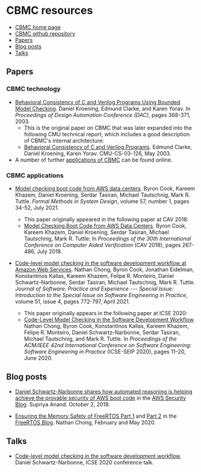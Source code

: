 # CBMC resources

* [CBMC home page](https://www.cprover.org/cbmc/)
* [CBMC github repository](https://github.com/diffblue/cbmc)
* [Papers](#papers)
* [Blog posts](#blog-posts)
* [Talks](#talks)

## Papers

### CBMC technology

* [Behavioral Consistency of C and Verilog Programs Using Bounded Model
  Checking](http://www.kroening.com/papers/dac2003.pdf).
  Daniel Kroening, Edmund Clarke, and Karen Yorav.
  In *Proceedings of Design Automation Conference (DAC)*,
  pages 368-371, 2003.
  * This is the original paper on CBMC that was later expanded into the
    following CMU technical report, which includes a good
    description of CBMC's internal architecture:
  * [Behavioral Consistency of C and Verilog Programs](
    http://reports-archive.adm.cs.cmu.edu/anon/2003/CMU-CS-03-126.pdf).
    Edmund Clarke, Daniel Kroening, Karen Yorav.
    CMU-CS-03-126, May 2003.
* A number of further [applications of
  CBMC](https://www.cprover.org/cbmc/applications/) can be found online.

### CBMC applications

* [Model checking boot code from AWS data centers](
  https://link.springer.com/article/10.1007/s10703-020-00344-2).
  Byron Cook,
  Kareem Khazem,
  Daniel Kroening,
  Serdar Tasiran,
  Michael
  Tautschnig,
  Mark R. Tuttle.
  *Formal Methods in System Design*, volume 57, number 1, pages 34-52,
   July 2021.
  * This paper originally appeared in the following paper at CAV 2018:
  * [Model Checking Boot Code from AWS Data Centers](
    https://link.springer.com/chapter/10.1007/978-3-319-96142-2_28).
    Byron Cook,
    Kareem Khazem,
    Daniel Kroening,
    Serdar Tasiran,
    Michael
    Tautschnig,
    Mark R. Tuttle:
    In *Proceedings of the 30th International Conference on Computer
    Aided Verification* (CAV 2018), pages 267-486, July 2018.


* [Code-level model checking in the software development workflow at
  Amazon Web Services](
  https://onlinelibrary.wiley.com/doi/epdf/10.1002/spe.2949).
  Nathan Chong,
  Byron Cook,
  Jonathan Eidelman,
  Konstantinos Kallas,
  Kareem Khazem,
  Felipe R. Monteiro,
  Daniel Schwartz-Narbonne,
  Serdar
  Tasiran,
  Michael Tautschnig,
  Mark R. Tuttle.
  *Journal of Software: Practice and Experience --- Special Issue:
  Introduction to the Special Issue on Software Engineering in
  Practice*, volume 51, issue 4, pages 772-797, April 2021.
  * This paper originally appears in the following paper at ICSE 2020:
  * [Code-Level Model Checking in the Software Development Workflow](
    https://dl.acm.org/doi/pdf/10.1145/3377813.3381347).
    Nathan Chong,
    Byron Cook,
    Konstantinos Kallas,
    Kareem Khazem,
    Felipe R. Monteiro,
    Daniel Schwartz-Narbonne,
    Serdar Tasiran,
    Michael Tautschnig,  and
    Mark R. Tuttle.
    In *Proceedings of the ACM/IEEE 42nd International Conference on
    Software Engineering: Software Engineering in Practice* (ICSE-SEIP 2020),
    pages 11–20, June 2020.

## Blog posts

* [Daniel Schwartz-Narbonne shares how automated reasoning is helping
  achieve the provable security of AWS boot code](
  https://aws.amazon.com/blogs/security/automated-reasoning-provable-security-of-boot-code-tlarg/)
  in the [AWS Security Blog](https://aws.amazon.com/blogs/security/).
  Supriya Anand. October 2, 2018.

* [Ensuring the Memory Safety of FreeRTOS Part 1](https://www.freertos.org/2020/02/ensuring-the-memory-safety-of-freertos-part-1.html) and
  [Part 2](https://www.freertos.org/2020/05/ensuring-the-memory-safety-of-freertos-part-2.html) in the
  [FreeRTOS Blog](https://www.freertos.org/blog.html).
   Nathan Chong, February and May 2020.

## Talks

* [Code-level model checking in the software development workflow](
  https://www.youtube.com/watch?v=-EuIrAP9_tU), Daniel Schwartz-Narbonne,
  ICSE 2020 conference talk.
